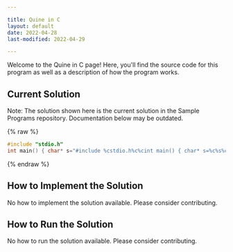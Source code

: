 ```yaml
---

title: Quine in C
layout: default
date: 2022-04-28
last-modified: 2022-04-29

---
```


Welcome to the Quine in C page! Here, you'll find the source code for this program as well as a description of how the program works.

## Current Solution

Note: The solution shown here is the current solution in the Sample Programs repository. Documentation below may be outdated.

{% raw %}

```C
#include "stdio.h"
int main() { char* s="#include %cstdio.h%c%cint main() { char* s=%c%s%c; printf(s,34,34,10,34,s,34,10); return 0; }%c"; printf(s,34,34,10,34,s,34,10); return 0; }

```

{% endraw %}

## How to Implement the Solution

No how to implement the solution available. Please consider contributing.

## How to Run the Solution

No how to run the solution available. Please consider contributing.